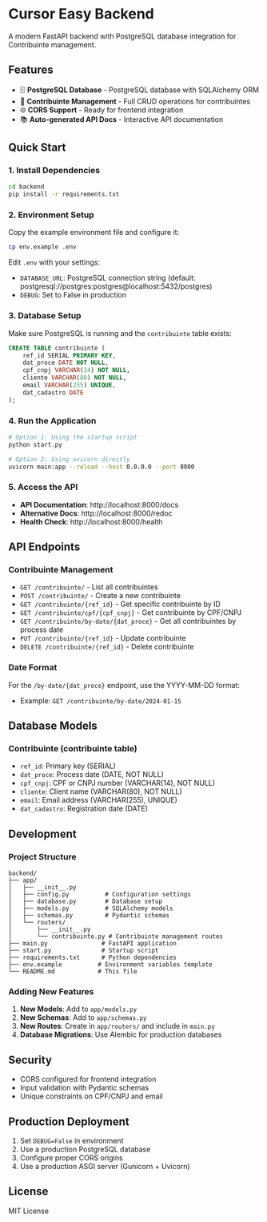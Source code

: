 # Cursor Easy Backend

A modern FastAPI backend with PostgreSQL database integration for Contribuinte management.

## Features

- 🗄️ **PostgreSQL Database** - PostgreSQL database with SQLAlchemy ORM
- 📝 **Contribuinte Management** - Full CRUD operations for contribuintes
- 🌐 **CORS Support** - Ready for frontend integration
- 📚 **Auto-generated API Docs** - Interactive API documentation

## Quick Start

### 1. Install Dependencies

```bash
cd backend
pip install -r requirements.txt
```

### 2. Environment Setup

Copy the example environment file and configure it:

```bash
cp env.example .env
```

Edit `.env` with your settings:
- `DATABASE_URL`: PostgreSQL connection string (default: postgresql://postgres:postgres@localhost:5432/postgres)
- `DEBUG`: Set to False in production

### 3. Database Setup

Make sure PostgreSQL is running and the `contribuinte` table exists:

```sql
CREATE TABLE contribuinte (
    ref_id SERIAL PRIMARY KEY,
    dat_proce DATE NOT NULL,
    cpf_cnpj VARCHAR(14) NOT NULL,
    cliente VARCHAR(80) NOT NULL,
    email VARCHAR(255) UNIQUE,
    dat_cadastro DATE 
);
```

### 4. Run the Application

```bash
# Option 1: Using the startup script
python start.py

# Option 2: Using uvicorn directly
uvicorn main:app --reload --host 0.0.0.0 --port 8000
```

### 5. Access the API

- **API Documentation**: http://localhost:8000/docs
- **Alternative Docs**: http://localhost:8000/redoc
- **Health Check**: http://localhost:8000/health

## API Endpoints

### Contribuinte Management
- `GET /contribuinte/` - List all contribuintes
- `POST /contribuinte/` - Create a new contribuinte
- `GET /contribuinte/{ref_id}` - Get specific contribuinte by ID
- `GET /contribuinte/cpf/{cpf_cnpj}` - Get contribuinte by CPF/CNPJ
- `GET /contribuinte/by-date/{dat_proce}` - Get all contribuintes by process date
- `PUT /contribuinte/{ref_id}` - Update contribuinte
- `DELETE /contribuinte/{ref_id}` - Delete contribuinte

### Date Format
For the `/by-date/{dat_proce}` endpoint, use the YYYY-MM-DD format:
- Example: `GET /contribuinte/by-date/2024-01-15`

## Database Models

### Contribuinte (contribuinte table)
- `ref_id`: Primary key (SERIAL)
- `dat_proce`: Process date (DATE, NOT NULL)
- `cpf_cnpj`: CPF or CNPJ number (VARCHAR(14), NOT NULL)
- `cliente`: Client name (VARCHAR(80), NOT NULL)
- `email`: Email address (VARCHAR(255), UNIQUE)
- `dat_cadastro`: Registration date (DATE)

## Development

### Project Structure
```
backend/
├── app/
│   ├── __init__.py
│   ├── config.py          # Configuration settings
│   ├── database.py        # Database setup
│   ├── models.py          # SQLAlchemy models
│   ├── schemas.py         # Pydantic schemas
│   └── routers/
│       ├── __init__.py
│       └── contribuinte.py # Contribuinte management routes
├── main.py               # FastAPI application
├── start.py              # Startup script
├── requirements.txt      # Python dependencies
├── env.example          # Environment variables template
└── README.md            # This file
```

### Adding New Features

1. **New Models**: Add to `app/models.py`
2. **New Schemas**: Add to `app/schemas.py`
3. **New Routes**: Create in `app/routers/` and include in `main.py`
4. **Database Migrations**: Use Alembic for production databases

## Security

- CORS configured for frontend integration
- Input validation with Pydantic schemas
- Unique constraints on CPF/CNPJ and email

## Production Deployment

1. Set `DEBUG=False` in environment
2. Use a production PostgreSQL database
3. Configure proper CORS origins
4. Use a production ASGI server (Gunicorn + Uvicorn)

## License

MIT License 